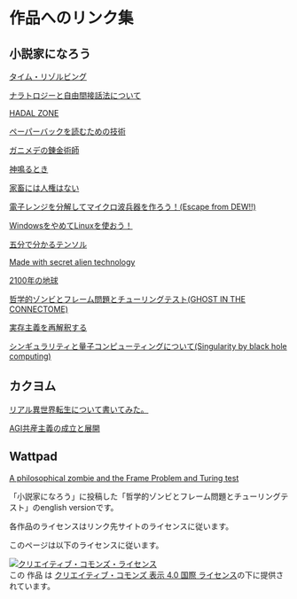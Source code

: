 # 作品へのリンク集

## 小説家になろう

[タイム・リゾルビング](https://ncode.syosetu.com/n0853dk/)

[ナラトロジーと自由間接話法について](https://ncode.syosetu.com/n5084dn/)

[HADAL ZONE](https://ncode.syosetu.com/n7489do/)

[ペーパーバックを読むための技術](https://ncode.syosetu.com/n0003dq/)

[ガニメデの錬金術師](https://ncode.syosetu.com/n2581dr/)

[神鳴るとき](https://ncode.syosetu.com/n4205ej/)

[家畜には人権はない](https://ncode.syosetu.com/n3037eu/)

[電子レンジを分解してマイクロ波兵器を作ろう！(Escape from DEW!!)](https://ncode.syosetu.com/n6672ev/)

[WindowsをやめてLinuxを使おう！](https://ncode.syosetu.com/n9373ev/)

[五分で分かるテンソル](https://ncode.syosetu.com/n8968ev/)

[Made with secret alien technology](https://ncode.syosetu.com/n5257ew/)

[2100年の地球](https://ncode.syosetu.com/n9562ex/)

[哲学的ゾンビとフレーム問題とチューリングテスト(GHOST IN THE CONNECTOME)](https://ncode.syosetu.com/n3070ff/)

[実存主義を再解釈する](https://ncode.syosetu.com/n1191fi/)

[シンギュラリティと量子コンピューティングについて(Singularity by black hole computing)](https://ncode.syosetu.com/n3089ew/)


## カクヨム

[リアル異世界転生について書いてみた。](https://kakuyomu.jp/works/1177354054888918094/episodes/1177354054888918209)

[AGI共産主義の成立と展開](https://kakuyomu.jp/works/1177354054891251049/episodes/1177354054891251254)

## Wattpad

[A philosophical zombie and the Frame Problem and Turing test](https://www.wattpad.com/story/174080655-a-philosophical-zombie-and-the-frame-problem-and)

「小説家になろう」に投稿した「哲学的ゾンビとフレーム問題とチューリングテスト」のenglish versionです。

各作品のライセンスはリンク先サイトのライセンスに従います。

このページは以下のライセンスに従います。

<a rel="license" href="http://creativecommons.org/licenses/by/4.0/"><img alt="クリエイティブ・コモンズ・ライセンス" style="border-width:0" src="https://i.creativecommons.org/l/by/4.0/88x31.png" /></a><br />この 作品 は <a rel="license" href="http://creativecommons.org/licenses/by/4.0/">クリエイティブ・コモンズ 表示 4.0 国際 ライセンス</a>の下に提供されています。
